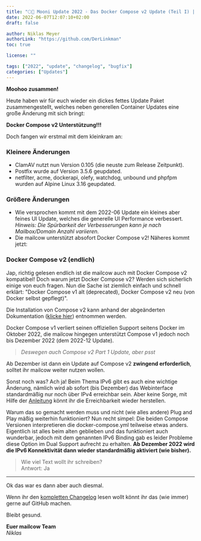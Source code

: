 ```yaml
---
title: "🌕🐄 Mooni Update 2022 - Das Docker Compose v2 Update (Teil I) | Änderungen"
date: 2022-06-07T12:07:10+02:00
draft: false

author: Niklas Meyer
authorLink: "https://github.com/DerLinkman"
toc: true

license: ""

tags: ["2022", "update", "changelog", "bugfix"]
categories: ["Updates"]
---
```


**Moohoo zusammen!**

Heute haben wir für euch wieder ein dickes fettes Update Paket zusammengestellt, welches neben generellen Container Updates eine große Änderung mit sich bringt:

**Docker Compose v2 Unterstützung!!!**

Doch fangen wir erstmal mit dem kleinkram an:

### Kleinere Änderungen

- ClamAV nutzt nun Version 0.105 (die neuste zum Release Zeitpunkt).
- Postfix wurde auf Version 3.5.6 geupdated.
- netfilter, acme, dockerapi, olefy, watchdog, unbound und phpfpm wurden auf Alpine Linux 3.16 geupdated.

### Größere Änderungen
- Wie versprochen kommt mit dem 2022-06 Update ein kleines aber feines UI Update, welches die generelle UI Performance verbessert. *Hinweis: Die Spürbarkeit der Verbesserungen kann je nach Mailbox/Domain Anzahl variieren.*
- Die mailcow unterstützt absofort Docker Compose v2! Näheres kommt jetzt:

### Docker Compose v2 (endlich)
Jap, richtig gelesen endlich ist die mailcow auch mit Docker Compose v2 kompatibel! Doch warum jetzt Docker Compose v2? Werden sich sicherlich einige von euch fragen.
Nun die Sache ist ziemlich einfach und schnell erklärt: "Docker Compose v1 alt (deprecated), Docker Compose v2 neu (von Docker selbst gepflegt)".

Die Installation von Compose v2 kann anhand der abgeänderten Dokumentation ([klicke hier](https://mailcow.github.io/mailcow-dockerized-docs/de/i_u_m/i_u_m_install/)) entnommen werden.

Docker Compose v1 verliert seinen offiziellen Support seitens Docker im Oktober 2022, die mailcow hingegen unterstützt Compose v1 jedoch noch bis Dezember 2022 (dem 2022-12 Update). 
> *Deswegen auch Compose v2 Part 1 Update, aber psst*

Ab Dezember ist dann ein Update auf Compose v2 **zwingend erforderlich**, solltet ihr mailcow weiter nutzen wollen.

Sonst noch was? Ach ja! Beim Thema IPv6 gibt es auch eine wichtige Änderung, nämlich wird ab sofort (bis Dezember) das Webinterface standardmäßig nur noch über IPv4 erreichbar sein.
Aber keine Sorge, mit Hilfe der [Anleitung](https://mailcow.github.io/mailcow-dockerized-docs/de/post_installation/firststeps-ip_bindings/#ipv6-binding) könnt ihr die Erreichbarkeit wieder herstellen. 

Warum das so gemacht werden muss und nicht (wie alles andere) Plug and Play mäßig weiterhin funktioniert? Nun recht simpel: Die beiden Compose Versionen interpretieren die docker-compose.yml teilweise etwas anders. Eigentlich ist alles beim alten geblieben und das funktioniert auch wunderbar, jedoch mit dem genannten IPv6 Binding gab es leider Probleme diese Option im Dual Support aufrecht zu erhalten. **Ab Dezember 2022 wird die IPv6 Konnektivität dann wieder standardmäßig aktiviert (wie bisher).**

> Wie viel Text wollt ihr schreiben? <br>
> Antwort: Ja

---

Ok das war es dann aber auch diesmal.

Wenn ihr den [kompletten Changelog](https://github.com/mailcow/mailcow-dockerized/releases/tag/2022-06) lesen wollt könnt ihr das (wie immer) gerne auf GitHub machen.

Bleibt gesund.

**Euer mailcow Team** <br>
*Niklas*